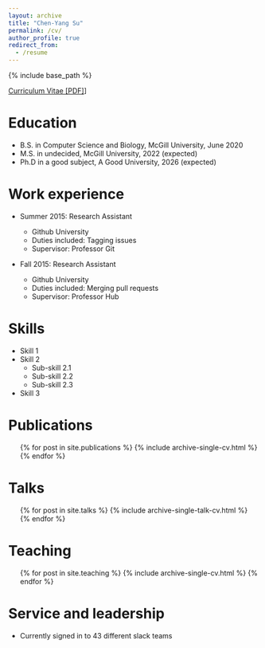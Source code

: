 ```yaml
---
layout: archive
title: "Chen-Yang Su"
permalink: /cv/
author_profile: true
redirect_from:
  - /resume
---
```


{% include base_path %}

[Curriculum Vitae [PDF]](http://chenyangsu.github.io./files/chenyangsu_cv_2020.pdf)]

Education
======
* B.S. in Computer Science and Biology, McGill University, June 2020
* M.S. in undecided, McGill University, 2022 (expected)
* Ph.D in a good subject, A Good University, 2026 (expected)

Work experience
======
* Summer 2015: Research Assistant
  * Github University
  * Duties included: Tagging issues
  * Supervisor: Professor Git

* Fall 2015: Research Assistant
  * Github University
  * Duties included: Merging pull requests
  * Supervisor: Professor Hub
  
Skills
======
* Skill 1
* Skill 2
  * Sub-skill 2.1
  * Sub-skill 2.2
  * Sub-skill 2.3
* Skill 3

Publications
======
  <ul>{% for post in site.publications %}
    {% include archive-single-cv.html %}
  {% endfor %}</ul>
  
Talks
======
  <ul>{% for post in site.talks %}
    {% include archive-single-talk-cv.html %}
  {% endfor %}</ul>
  
Teaching
======
  <ul>{% for post in site.teaching %}
    {% include archive-single-cv.html %}
  {% endfor %}</ul>
  
Service and leadership
======
* Currently signed in to 43 different slack teams

